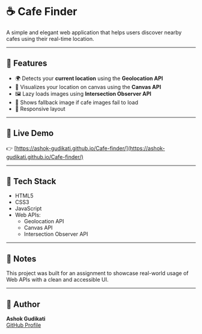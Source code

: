 # ☕ Cafe Finder

A simple and elegant web application that helps users discover nearby cafes using their real-time location.

---

## 📌 Features

- 🌍 Detects your **current location** using the **Geolocation API**
- 🎯 Visualizes your location on canvas using the **Canvas API**
- 🖼️ Lazy loads images using **Intersection Observer API**
- 🧩 Shows fallback image if cafe images fail to load
- 📱 Responsive layout

---

## 🔗 Live Demo

👉 [https://ashok-gudikati.github.io/Cafe-finder/](https://ashok-gudikati.github.io/Cafe-finder/)

---

## 🧪 Tech Stack

- HTML5
- CSS3
- JavaScript
- Web APIs:
  - Geolocation API
  - Canvas API
  - Intersection Observer API

---

## 📎 Notes

This project was built for an assignment to showcase real-world usage of Web APIs with a clean and accessible UI.

---

## 👤 Author

**Ashok Gudikati**  
[GitHub Profile](https://github.com/Ashok-Gudikati)
